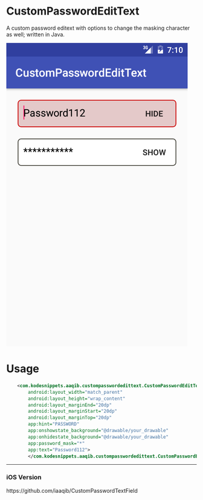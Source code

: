 # CustomPasswordEditText
A custom password editext with options to change the masking character as well; written in Java. 

![alt tag](https://github.com/iaaqib/CustomPasswordEditText/blob/master/Screenshot/Screenshot_20170810-071047.png)

# Usage

```xml
    <com.kodesnippets.aaqib.custompasswordedittext.CustomPasswordEditText
        android:layout_width="match_parent"
        android:layout_height="wrap_content"
        android:layout_marginEnd="20dp"
        android:layout_marginStart="20dp"
        android:layout_marginTop="20dp"
        app:hint="PASSWORD"
        app:onshowstate_background="@drawable/your_drawable"
        app:onhidestate_background="@drawable/your_drawable"
        app:password_mask="*"
        app:text="Password112">
        </com.kodesnippets.aaqib.custompasswordedittext.CustomPasswordEditText>

```

<hr>
<h3>iOS Version</h3>
https://github.com/iaaqib/CustomPasswordTextField 
